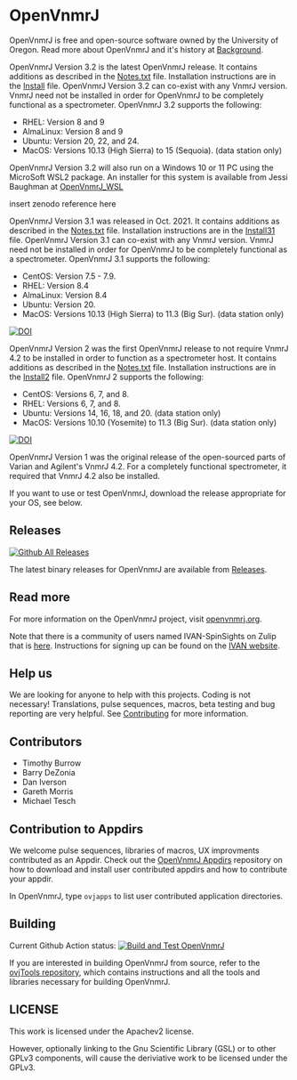 # OpenVnmrJ

OpenVnmrJ is free and open-source software owned by the University of Oregon. Read more about OpenVnmrJ and it's history at [Background](http://openvnmrj.org/Background).

OpenVnmrJ Version 3.2 is the latest OpenVnmrJ release. It contains additions as described in the [Notes.txt](Notes.txt) file. Installation instructions are in the [Install](Install.md) file. OpenVnmrJ Version 3.2 can co-exist with any VnmrJ version. VnmrJ need not be installed in order for OpenVnmrJ to be completely functional as a spectrometer.
OpenVnmrJ 3.2 supports the following:
- RHEL:      Version 8 and 9
- AlmaLinux: Version 8 and 9
- Ubuntu:    Version 20, 22, and 24.
- MacOS:     Versions 10.13 (High Sierra) to 15 (Sequoia). (data station only)

OpenVnmrJ Version 3.2 will also run on a Windows 10 or 11 PC using the MicroSoft WSL2 package. An installer
for this system is available from Jessi Baughman at [OpenVnmrJ_WSL](https://github.com/JessiBaughman/OpenVnmrJ_WSL)

insert zenodo reference here

OpenVnmrJ Version 3.1 was released in Oct. 2021. It contains additions as described in the [Notes.txt](Notes.txt) file. Installation instructions are in the [Install31](Install31.md) file. OpenVnmrJ Version 3.1 can co-exist with any VnmrJ version. VnmrJ need not be installed in order for OpenVnmrJ to be completely functional as a spectrometer.
OpenVnmrJ 3.1 supports the following:
- CentOS:    Version 7.5 - 7.9.
- RHEL:      Version 8.4
- AlmaLinux: Version 8.4
- Ubuntu:    Version 20.
- MacOS:     Versions 10.13 (High Sierra) to 11.3 (Big Sur). (data station only)

<a href="https://doi.org/10.5281/zenodo.5550489"><img src="https://zenodo.org/badge/DOI/10.5281/zenodo.5550489.svg" alt="DOI"></a>

OpenVnmrJ Version 2 was the first OpenVnmrJ release to not require VnmrJ 4.2 to be installed in order to function as a spectrometer host. It contains additions as described in the [Notes.txt](Notes.txt) file. Installation instructions are in the [Install2](Install2.md) file.
OpenVnmrJ 2 supports the following:
- CentOS:    Versions 6, 7, and 8.
- RHEL:      Versions 6, 7, and 8.
- Ubuntu:    Versions 14, 16, 18, and 20. (data station only)
- MacOS:     Versions 10.10 (Yosemite) to 11.3 (Big Sur). (data station only)

<a href="https://doi.org/10.5281/zenodo.4304999"><img src="https://zenodo.org/badge/DOI/10.5281/zenodo.4304999.svg" alt="DOI"></a>


OpenVnmrJ Version 1 was the original release of the open-sourced parts of Varian and Agilent's VnmrJ 4.2.  For a completely functional spectrometer, it required that VnmrJ 4.2 also be installed.

If you want to use or test OpenVnmrJ, download the release appropriate for your OS, see below.  

## Releases
[![Github All Releases](https://img.shields.io/github/downloads/OpenVnmrJ/OpenVnmrJ/total.svg?maxAge=2592000?style=flat-square)]()  

The latest binary releases for OpenVnmrJ are available from [Releases](https://github.com/OpenVnmrJ/OpenVnmrJ/releases).  


## Read more

For more information on the OpenVnmrJ project, visit [openvnmrj.org](http://openvnmrj.org).

Note that there is a community of users named IVAN-SpinSights on Zulip that is [here](https://ivan-spinsights.zulipchat.com/). Instructions for signing up can be found on the [IVAN website](https://ivanmr.com/).

## Help us

We are looking for anyone to help with this projects. Coding is not necessary! Translations, pulse sequences, macros, beta testing and bug reporting are
very helpful. See [Contributing](http://openvnmrj.org/Contributing/) for more information.  

## Contributors
 * Timothy Burrow
 * Barry DeZonia
 * Dan Iverson
 * Gareth Morris  
 * Michael Tesch

 
## Contribution to Appdirs

We welcome pulse sequences, libraries of macros, UX improvments contributed as an Appdir. Check out the [OpenVnmrJ Appdirs](https://github.com/OpenVnmrJ/appdirs) 
repository on how to download and install user contributed appdirs and how to contribute your appdir. 

In OpenVnmrJ, type `ovjapps` to list user contributed application directories.
  

## Building

Current Github Action status: [![Build and Test OpenVnmrJ](https://github.com/OpenVnmrJ/OpenVnmrJ/actions/workflows/main.yml/badge.svg)](https://github.com/OpenVnmrJ/OpenVnmrJ/actions/workflows/main.yml)


If you are interested in building OpenVnmrJ from source, refer to the
[ovjTools repository](https://github.com/OpenVnmrJ/ovjTools), which
contains instructions and all the tools and libraries necessary for
building OpenVnmrJ.

## LICENSE

This work is licensed under the Apachev2 license.  

However, optionally linking to the Gnu Scientific Library (GSL) or to other GPLv3 components, will cause the deriviative work to be licensed under the GPLv3.  
